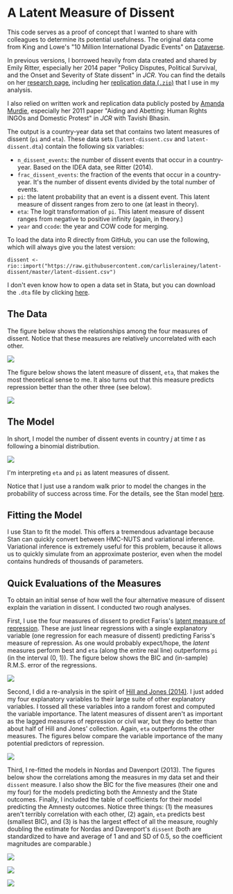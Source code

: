 # A Latent Measure of Dissent

This code serves as a proof of concept that I wanted to share with colleagues to determine its potential usefulness. The original data come from King and Lowe's "10 Million International Dyadic Events" on [Dataverse](http://hdl.handle.net/1902.1/FYXLAWZRIA).

In previous versions, I borrowed heavily from data created and shared by Emily Ritter, especially her 2014 paper "Policy Disputes, Political Survival, and the Onset and Severity of State dissent" in *JCR*. You can find the details on her [research page](https://www.emilyhenckenritter.com/research/), including her [replication data (`.zip`)](https://www.emilyhenckenritter.com/s/RitterJCR2014Replication.zip) that I use in my analysis.

I also relied on written work and replication data publicly posted by [Amanda Murdie](http://www.amandamurdie.org/index.html), especially her 2011 paper "Aiding and Abetting: Human Rights INGOs and Domestic Protest" in *JCR* with Tavishi Bhasin.

The output is a country-year data set that contains two latent measures of dissent (`pi` and `eta`). These data sets (`latent-dissent.csv` and `latent-dissent.dta`) contain the following six variables:

- `n_dissent_events`: the number of dissent events that occur in a country-year. Based on the IDEA data, see Ritter (2014).
- `frac_dissent_events`: the fraction of the events that occur in a country-year. It's the number of dissent events divided by the total number of events.
- `pi`: the latent probability that an event is a dissent event. This latent measure of dissent ranges from zero to one (at least in theory).
- `eta`: The logit transformation of `pi`. This latent measure of dissent ranges from negative to positive infinity (again, in theory.)
- `year` and `ccode`: the year and COW code for merging.

To load the data into R directly from GitHub, you can use the following, which will always give you the latest version:

    dissent <- rio::import("https://raw.githubusercontent.com/carlislerainey/latent-dissent/master/latent-dissent.csv")

 I don't even know how to open a data set in Stata, but you can download the `.dta` file by clicking [here](https://github.com/carlislerainey/latent-dissent/blob/master/latent-dissent.dta?raw=true).  

## The Data

The figure below shows the relationships among the four measures of dissent. Notice that these measures are relatively uncorrelated with each other.

![](figs/cors.png)

The figure below shows the latent measure of dissent, `eta`, that makes the most theoretical sense to me. It also turns out that this measure predicts repression better than the other three (see below).

![](figs/eta.png)

## The Model

In short, I model the number of dissent events in country *j* at time *t* as following a binomial distribution.

![](figs/model.png)

I'm interpreting `eta` and `pi` as latent measures of dissent.

Notice that I just use a random walk prior to model the changes in the probability of success across time. For the details, see the Stan model [here](src/binomial.stan).

## Fitting the Model

I use Stan to fit the model. This offers a tremendous advantage because Stan can quickly convert between HMC-NUTS and variational inference. Variational inference is extremely useful for this problem, because it allows us to quickly simulate from an approximate posterior, even when the model contains hundreds of thousands of parameters.

## Quick Evaluations of the Measures

To obtain an initial sense of how well the four alternative measure of dissent explain the variation in dissent. I conducted two rough analyses.

First, I use the four measures of dissent to predict Fariss's [latent measure of repression](http://humanrightsscores.org). These are just linear regressions with a single explanatory variable (one regression for each measure of dissent) predicting Fariss's measure of repression. As one would probably expect/hope, the *latent* measures perform best and `eta` (along the entire real line) outperforms `pi` (in the interval (0, 1)). The figure below shows the BIC and (in-sample) R.M.S. error of the regressions.

![](figs/fariss-test.png)

Second, I did a re-analysis in the spirit of [Hill and Jones (2014)](https://github.com/zmjones/eeesr). I just added my four explanatory variables to their large suite of other explanatory variables. I tossed all these variables into a random forest and computed the variable importance. The latent measures of dissent aren't as important as the lagged measures of repression or civil war, but they do better than about half of Hill and Jones' collection. Again, `eta` outperforms the other measures. The figures below compare the variable importance of the many potential predictors of repression.

![](figs/hj-test.png)

Third, I re-fitted the models in Nordas and Davenport (2013). The figures below show the correlations among the measures in my data set and their `dissent` measure. I also show the BIC for the five measures (their one and my four) for the models predicting both the Amnesty and the State outcomes. Finally, I included the table of coefficients for their model predicting the Amnesty outcomes. Notice three things: (1) the measures aren't terribly correlation with each other, (2) again, `eta` predicts best (smallest BIC), and (3) is has the largest effect of all the measure, roughly doubling the estimate for Nordas and Davenport's `dissent` (both are standardized to have and average of 1 and and SD of 0.5, so the coefficient magnitudes are comparable.)

![](figs/nordas-davenport-compare-measures.png)

![](figs/nordas-davenport-test.png)

![](figs/nordas-davenport-estimates.png)
